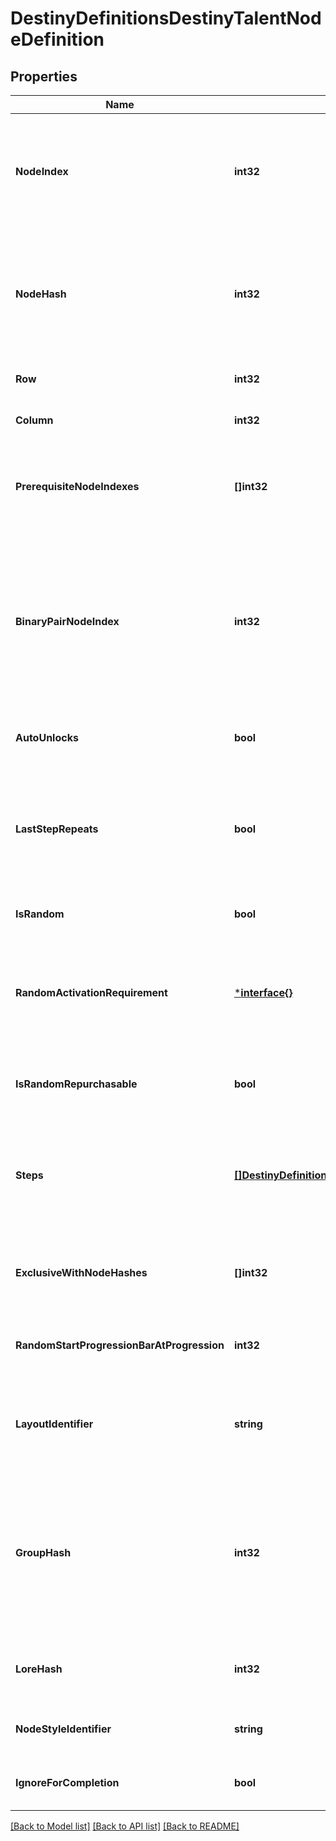 # DestinyDefinitionsDestinyTalentNodeDefinition

## Properties
Name | Type | Description | Notes
------------ | ------------- | ------------- | -------------
**NodeIndex** | **int32** | The index into the DestinyTalentGridDefinition&#39;s \&quot;nodes\&quot; property where this node is located. Used to uniquely identify the node within the Talent Grid. Note that this is content version dependent: make sure you have the latest version of content before trying to use these properties. | [optional] [default to null]
**NodeHash** | **int32** | The hash identifier for the node, which unfortunately is also content version dependent but can be (and ideally, should be) used instead of the nodeIndex to uniquely identify the node.  The two exist side-by-side for backcompat reasons due to the Great Talent Node Restructuring of Destiny 1, and I ran out of time to remove one of them and standardize on the other. Sorry! | [optional] [default to null]
**Row** | **int32** | The visual \&quot;row\&quot; where the node should be shown in the UI. If negative, then the node is hidden. | [optional] [default to null]
**Column** | **int32** | The visual \&quot;column\&quot; where the node should be shown in the UI. If negative, the node is hidden. | [optional] [default to null]
**PrerequisiteNodeIndexes** | **[]int32** | Indexes into the DestinyTalentGridDefinition.nodes property for any nodes that must be activated before this one is allowed to be activated.  I would have liked to change this to hashes for Destiny 2, but we have run out of time. | [optional] [default to null]
**BinaryPairNodeIndex** | **int32** | At one point, Talent Nodes supported the idea of \&quot;Binary Pairs\&quot;: nodes that overlapped each other visually, and where activating one deactivated the other. They ended up not being used, mostly because Exclusive Sets are *almost* a superset of this concept, but the potential for it to be used still exists in theory.  If this is ever used, this will be the index into the DestinyTalentGridDefinition.nodes property for the node that is the binary pair match to this node. Activating one deactivates the other. | [optional] [default to null]
**AutoUnlocks** | **bool** | If true, this node will automatically unlock when the Talent Grid&#39;s level reaches the required level of the current step of this node. | [optional] [default to null]
**LastStepRepeats** | **bool** | At one point, Nodes were going to be able to be activated multiple times, changing the current step and potentially piling on multiple effects from the previously activated steps. This property would indicate if the last step could be activated multiple times.   This is not currently used, but it isn&#39;t out of the question that this could end up being used again in a theoretical future. | [optional] [default to null]
**IsRandom** | **bool** | If this is true, the node&#39;s step is determined randomly rather than the first step being chosen. | [optional] [default to null]
**RandomActivationRequirement** | [***interface{}**](interface{}.md) | At one point, you were going to be able to repurchase talent nodes that had random steps, to \&quot;re-roll\&quot; the current step of the node (and thus change the properties of your item). This was to be the activation requirement for performing that re-roll.  The system still exists to do this, as far as I know, so it may yet come back around! | [optional] [default to null]
**IsRandomRepurchasable** | **bool** | If this is true, the node can be \&quot;re-rolled\&quot; to acquire a different random current step. This is not used, but still exists for a theoretical future of talent grids. | [optional] [default to null]
**Steps** | [**[]DestinyDefinitionsDestinyNodeStepDefinition**](Destiny.Definitions.DestinyNodeStepDefinition.md) | At this point, \&quot;steps\&quot; have been obfuscated into conceptual entities, aggregating the underlying notions of \&quot;properties\&quot; and \&quot;true steps\&quot;.  If you need to know a step as it truly exists - such as when recreating Node logic when processing Vendor data - you&#39;ll have to use the \&quot;realSteps\&quot; property below. | [optional] [default to null]
**ExclusiveWithNodeHashes** | **[]int32** | The nodeHash values for nodes that are in an Exclusive Set with this node.  See DestinyTalentGridDefinition.exclusiveSets for more info about exclusive sets.  Again, note that these are nodeHashes and *not* nodeIndexes. | [optional] [default to null]
**RandomStartProgressionBarAtProgression** | **int32** | If the node&#39;s step is randomly selected, this is the amount of the Talent Grid&#39;s progression experience at which the progression bar for the node should be shown. | [optional] [default to null]
**LayoutIdentifier** | **string** | A string identifier for a custom visual layout to apply to this talent node. Unfortunately, we do not have any data for rendering these custom layouts. It will be up to you to interpret these strings and change your UI if you want to have custom UI matching these layouts. | [optional] [default to null]
**GroupHash** | **int32** | As of Destiny 2, nodes can exist as part of \&quot;Exclusive Groups\&quot;. These differ from exclusive sets in that, within the group, many nodes can be activated. But the act of activating any node in the group will cause \&quot;opposing\&quot; nodes (nodes in groups that are not allowed to be activated at the same time as this group) to deactivate.  See DestinyTalentExclusiveGroup for more information on the details. This is an identifier for this node&#39;s group, if it is part of one. | [optional] [default to null]
**LoreHash** | **int32** | Talent nodes can be associated with a piece of Lore, generally rendered in a tooltip. This is the hash identifier of the lore element to show, if there is one to be show. | [optional] [default to null]
**NodeStyleIdentifier** | **string** | Comes from the talent grid node style: this identifier should be used to determine how to render the node in the UI. | [optional] [default to null]
**IgnoreForCompletion** | **bool** | Comes from the talent grid node style: if true, then this node should be ignored for determining whether the grid is complete. | [optional] [default to null]

[[Back to Model list]](../README.md#documentation-for-models) [[Back to API list]](../README.md#documentation-for-api-endpoints) [[Back to README]](../README.md)


